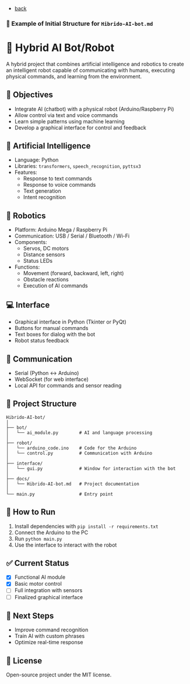 - [back](https://github.com/0joseDark/my-programming-language/blob/main/doc-en/README.md)
### 📄 Example of Initial Structure for `Hibrido-AI-bot.md`

# 🤖 Hybrid AI Bot/Robot

A hybrid project that combines artificial intelligence and robotics to create an intelligent robot capable of communicating with humans, executing physical commands, and learning from the environment.

## 🎯 Objectives

- Integrate AI (chatbot) with a physical robot (Arduino/Raspberry Pi)
- Allow control via text and voice commands
- Learn simple patterns using machine learning
- Develop a graphical interface for control and feedback

## 🧠 Artificial Intelligence

- Language: Python  
- Libraries: `transformers`, `speech_recognition`, `pyttsx3`  
- Features:
  - Response to text commands
  - Response to voice commands
  - Text generation
  - Intent recognition

## 🔧 Robotics

- Platform: Arduino Mega / Raspberry Pi  
- Communication: USB / Serial / Bluetooth / Wi-Fi  
- Components:
  - Servos, DC motors
  - Distance sensors
  - Status LEDs  
- Functions:
  - Movement (forward, backward, left, right)
  - Obstacle reactions
  - Execution of AI commands

## 💻 Interface

- Graphical interface in Python (Tkinter or PyQt)
- Buttons for manual commands
- Text boxes for dialog with the bot
- Robot status feedback

## 📡 Communication

- Serial (Python ↔ Arduino)
- WebSocket (for web interface)
- Local API for commands and sensor reading

## 📂 Project Structure

```
Hibrido-AI-bot/
│
├── bot/
│   └── ai_module.py        # AI and language processing
│
├── robot/
│   └── arduino_code.ino    # Code for the Arduino
│   └── control.py          # Communication with Arduino
│
├── interface/
│   └── gui.py              # Window for interaction with the bot
│
├── docs/
│   └── Hibrido-AI-bot.md   # Project documentation
│
└── main.py                 # Entry point
```

## 🚀 How to Run

1. Install dependencies with `pip install -r requirements.txt`
2. Connect the Arduino to the PC
3. Run `python main.py`
4. Use the interface to interact with the robot

## ✅ Current Status

- [x] Functional AI module
- [x] Basic motor control
- [ ] Full integration with sensors
- [ ] Finalized graphical interface

## 📌 Next Steps

- Improve command recognition
- Train AI with custom phrases
- Optimize real-time response

## 📜 License

Open-source project under the MIT license.
